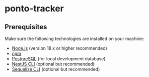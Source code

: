 # ponto-tracker

## Prerequisites

Make sure the following technologies are installed on your machine:

- [Node.js](https://nodejs.org/) (version 18.x or higher recommended)
- [npm](https://www.npmjs.com/)
- [PostgreSQL](https://www.postgresql.org/) (for local development database)
- [NestJS CLI](https://docs.nestjs.com/cli/overview) (optional but recommended)
- [Sequelize CLI](https://sequelize.org/docs/v7/cli) (optional but recommended)

###
